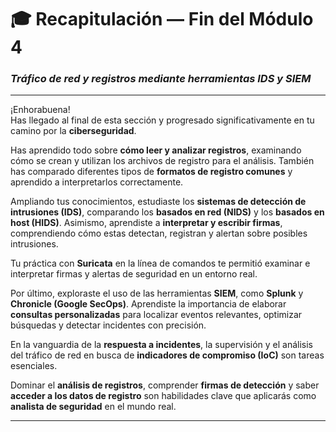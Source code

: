 
# 🎓 Recapitulación — Fin del Módulo 4

### _Tráfico de red y registros mediante herramientas IDS y SIEM_

---

¡Enhorabuena!  
Has llegado al final de esta sección y progresado significativamente en tu camino por la **ciberseguridad**.

Has aprendido todo sobre **cómo leer y analizar registros**, examinando cómo se crean y utilizan los archivos de registro para el análisis. También has comparado diferentes tipos de **formatos de registro comunes** y aprendido a interpretarlos correctamente.

Ampliando tus conocimientos, estudiaste los **sistemas de detección de intrusiones (IDS)**, comparando los **basados en red (NIDS)** y los **basados en host (HIDS)**. Asimismo, aprendiste a **interpretar y escribir firmas**, comprendiendo cómo estas detectan, registran y alertan sobre posibles intrusiones.

Tu práctica con **Suricata** en la línea de comandos te permitió examinar e interpretar firmas y alertas de seguridad en un entorno real.

Por último, exploraste el uso de las herramientas **SIEM**, como **Splunk** y **Chronicle (Google SecOps)**. Aprendiste la importancia de elaborar **consultas personalizadas** para localizar eventos relevantes, optimizar búsquedas y detectar incidentes con precisión.

En la vanguardia de la **respuesta a incidentes**, la supervisión y el análisis del tráfico de red en busca de **indicadores de compromiso (IoC)** son tareas esenciales.

Dominar el **análisis de registros**, comprender **firmas de detección** y saber **acceder a los datos de registro** son habilidades clave que aplicarás como **analista de seguridad** en el mundo real.

---
